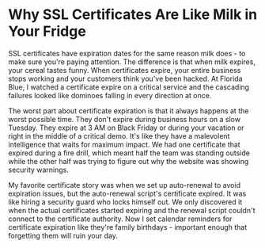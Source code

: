 ---
---
# Why SSL Certificates Are Like Milk in Your Fridge

SSL certificates have expiration dates for the same reason milk does - to make sure you're paying attention. The difference is that when milk expires, your cereal tastes funny. When certificates expire, your entire business stops working and your customers think you've been hacked. At Florida Blue, I watched a certificate expire on a critical service and the cascading failures looked like dominoes falling in every direction at once.

The worst part about certificate expiration is that it always happens at the worst possible time. They don't expire during business hours on a slow Tuesday. They expire at 3 AM on Black Friday or during your vacation or right in the middle of a critical demo. It's like they have a malevolent intelligence that waits for maximum impact. We had one certificate that expired during a fire drill, which meant half the team was standing outside while the other half was trying to figure out why the website was showing security warnings.

My favorite certificate story was when we set up auto-renewal to avoid expiration issues, but the auto-renewal script's certificate expired. It was like hiring a security guard who locks himself out. We only discovered it when the actual certificates started expiring and the renewal script couldn't connect to the certificate authority. Now I set calendar reminders for certificate expiration like they're family birthdays - important enough that forgetting them will ruin your day.

